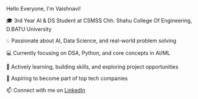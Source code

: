 Hello Everyone, I'm Vaishnavi! 

🎓 3rd Year AI & DS Student at CSMSS Chh. Shahu College Of Engineering, D.BATU University

💡 Passionate about AI, Data Science, and real-world problem solving  

💻 Currently focusing on DSA, Python, and core concepts in AI/ML  

🌱 Actively learning, building skills, and exploring project opportunities 

🚀 Aspiring to become part of top tech companies 

📫 Connect with me on [LinkedIn](https://www.linkedin.com/in/vaishnavi-sagare-02a6562a9/)
